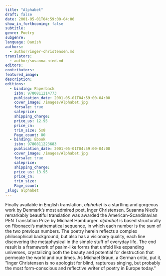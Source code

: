 ```yaml
---
title: "Alphabet"
draft: false
date: 2001-05-01T04:59:00-04:00
show_in_forthcoming: false
subtitle:
genre: Poetry
subgenre:
language: Danish
authors:
  - author/inger-christensen.md
translators:
  - author/susanna-nied.md
editors:
contributors:
featured_image:
description:
editions:
  - binding: Paperback
    isbn: 9780811214773
    publication_date: 2001-05-01T04:59:00-04:00
    cover_image: /images/Alphabet.jpg
    forsale: true
    saleprice:
    shipping_charge:
    price_us: 12.95
    price_cn:
    trim_size: 5x8
    Page_count: 80
  - binding: Ebook
    isbn: 9780811223683
    publication_date: 2001-05-01T04:59:00-04:00
    cover_image: /images/Alphabet.jpg
    forsale: true
    saleprice:
    shipping_charge:
    price_us: 13.95
    price_cn:
    trim_size:
    Page_count:
_slug: alphabet
---
```


Finally available in English translation, _alphabet_ is a startling and gorgeous work by Denmark’s most admired poet, Inger Christensen. Susanna Nied’s remarkably beautiful translation was awarded the American-Scandinavian PEN Translation Prize by Michael Hamburger. _alphabet_ is based structurally on Fibonacci’s mathematical sequence, in which each number is the sum of the two previous numbers. The poetry herein reflects a complex philosophical background, but also has a visionary quality, each line discovering the metaphysical in the simple stuff of everyday life. The end result is a framework of psalm-like forms that unfold like expanding universes, crystalizing both the beauty and potential for destruction that permeate the world and our times. As Michael Braun, a German critic, put it, "Inger Christensen is no apologist for blind, rapturous singing, but probably the most form-conscious and reflective writer of poetry in Europe today.”

